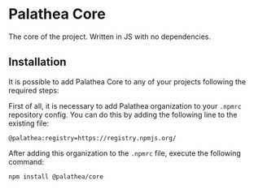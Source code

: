 # Palathea Core

The core of the project. Written in JS with no dependencies.

## Installation

It is possible to add Palathea Core to any of your projects following the required steps:

First of all, it is necessary to add Palathea organization to your `.npmrc` repository config. You can do this by adding the following line to the existing file:

```npmrc
@palathea:registry=https://registry.npmjs.org/
```

After adding this organization to the `.npmrc` file, execute the following command:

```shell
npm install @palathea/core
```